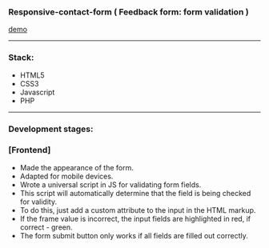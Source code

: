 ### Responsive-contact-form ( Feedback form: form validation ) 

[demo](https://juliadooby.github.io/Responsive-contact-form/)   

---

### Stack: 

* HTML5
* CSS3
* Javascript
* PHP

---

### Development stages:

### [Frontend] 

* Made the appearance of the form.
* Adapted for mobile devices.
* Wrote a universal script in JS for validating form fields.
* This script will automatically determine that the field is being checked for validity.
* To do this, just add a custom attribute to the input in the HTML markup.
* If the frame value is incorrect, the input fields are highlighted in red, if correct - green.
* The form submit button only works if all fields are filled out correctly.


